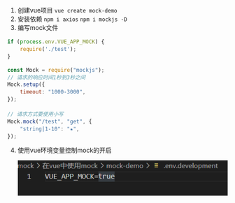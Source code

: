 1. 创建vue项目 `vue create mock-demo`
2. 安装依赖 `npm i axios` `npm i mockjs -D`
2. 编写mock文件

```js
if (process.env.VUE_APP_MOCK) {
    require('./test');
}
```

```js
const Mock = require("mockjs");
// 请求的响应时间1秒到3秒之间
Mock.setup({
    timeout: "1000-3000",
});

// 请求方式要使用小写
Mock.mock("/test", "get", {
    "string|1-10": "★",
});
```

4. 使用vue环境变量控制mock的开启

   ![image-20220212220904219](Readme.assets/image-20220212220904219.png)